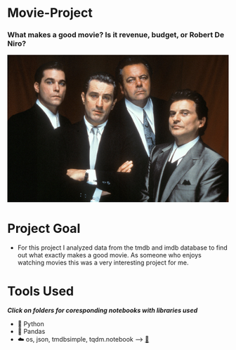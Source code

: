 # Movie-Project

### What makes a good movie? Is it revenue, budget, or Robert De Niro?

![goodfellas](https://github.com/bustyAI/Movie-Project/blob/main/assets/goodfellas.png)

 # Project Goal
- For this project I analyzed data from the tmdb and imdb database to find out what exactly makes a good movie. As someone who enjoys watching movies this was a very interesting project for me. 

# Tools Used
***Click on folders for coresponding notebooks with libraries used***
- :snake: Python
- :panda_face: Pandas
- :cloud: os, json, tmdbsimple, tqdm.notebook --> [:open_file_folder:](https://github.com/bustyAI/Movie-Project/blob/main/API_calls.ipynb)
